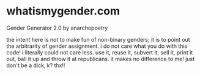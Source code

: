 # whatismygender.com
Gender Generator 2.0
by anarchopoetry

the intent here is not to make fun of non-binary genders; it is to point out the arbitrarity of gender assignment. i do not care what you do with this code! i literally could not care less. use it, reuse it, subvert it, sell it, print it out, ball it up and throw it at republicans. it makes no difference to me! just don't be a dick, k? thx!!
